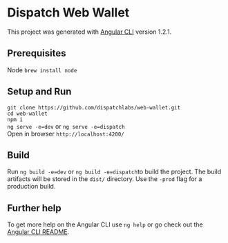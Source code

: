 # Dispatch Web Wallet 
This project was generated with [Angular CLI](https://github.com/angular/angular-cli) version 1.2.1.

## Prerequisites
Node `brew install node` 

## Setup and Run
`git clone https://github.com/dispatchlabs/web-wallet.git`<br>
`cd web-wallet`<br>
`npm i`<br>
`ng serve -e=dev` or `ng serve -e=dispatch`<br>
Open in browser `http://localhost:4200/`

## Build
Run `ng build -e=dev` or `ng build -e=dispatch`to build the project. The build artifacts will be stored in the `dist/` directory. Use the `-prod` flag for a production build.

## Further help
To get more help on the Angular CLI use `ng help` or go check out the [Angular CLI README](https://github.com/angular/angular-cli/blob/master/README.md).

